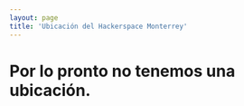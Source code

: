 ```yaml
---
layout: page
title: 'Ubicación del Hackerspace Monterrey'
---
```


# Por lo pronto no tenemos una ubicación.
